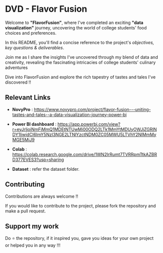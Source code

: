 
# DVD - Flavor Fusion

Welcome to **"FlavorFusion"**, where I've completed an exciting **"data visualization"** journey, uncovering the world of college students' food choices and preferences. 

In this README, you'll find a concise reference to the project's *objectives, key questions & deliverables*. 

Join me as I share the insights I've uncovered through my blend of data and creativity, revealing the fascinating intricacies of college students' culinary adventures

Dive into FlavorFusion and explore the rich tapestry of tastes and tales I've discovered !!

##

## Relevant Links

- **NovyPro** : https://www.novypro.com/project/flavor-fusion---uniting-tastes-and-tales--a-data-visualization-journey-power-bi

- **Power BI dashboard** : https://app.powerbi.com/view?r=eyJrIjoiNmFiMmQ1MDEtNTUwMi00ODQ2LTk1MmYtMDUyOWJjZGRlNDY1IiwidCI6ImY5NzI3NGE2LTNlYzctNDM0ZC05MWU5LTVhY2NlMmMyMGE5MiJ9

- **Colab** : 
https://colab.research.google.com/drive/1WN2lrRumt7TVRRpmTtkAZBRD377EVES3?usp=sharing

- **Dataset** : refer the dataset folder. 

##

## Contributing

Contributions are always welcome !!

If you would like to contribute to the project, please fork the repository and make a pull request.



## Support my work 
Do ⭐ the repository, if it inspired you, gave you ideas for your own project or helped you in any way !!!
